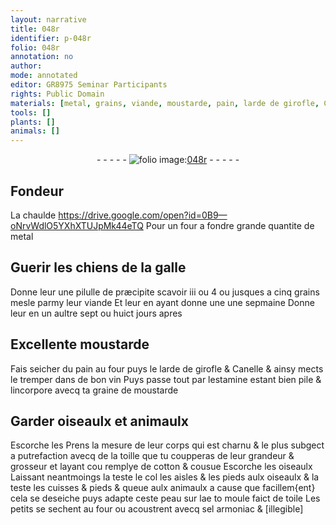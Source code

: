 ```yaml
---
layout: narrative
title: 048r
identifier: p-048r
folio: 048r
annotation: no
author:
mode: annotated
editor: GR8975 Seminar Participants
rights: Public Domain
materials: [metal, grains, viande, moustarde, pain, larde de girofle, Canelle, vin, estamine, graine, de, toille, cotton, peau, toile, sel, armoniac]
tools: []
plants: []
animals: []
---
```


<div class="folio" align="center">- - - - - <a href="http://gallica.bnf.fr/ark:/12148/btv1b10500001g/f101.image" target="_blank"><img src="https://cu-mkp.github.io/2017-workshop-edition/assets/photo-icon.png" alt="folio image: " style="display:inline-block; margin-bottom:-3px;"/>048r</a> - - - - - </div>    

## <span class="pro">Fondeur</span>

 
La chaulde   https://drive.google.com/open?id=0B9—oNrvWdlO5YXhXTUJpMk44eTQ  Pour un four a fondre grande quantite de <span class="m">metal</span>
    

## Guerir les chiens de la galle

 
Donne leur une pilulle de præcipite scavoir iii ou 4 ou jusques a cinq <span class="m">grains</span> mesle parmy leur <span class="m">viande</span> Et leur en ayant donne une une sepmaine Donne leur en un aultre sept ou huict jours apres
    

## Excellente <span class="m">moustarde</span>

 
Fais seicher du <span class="m">pain</span> au four puys le <span class="m">larde de girofle</span> & <span class="m">Canelle</span> & ainsy mects le tremper dans de bon <span class="m">vin</span> Puys passe tout par l<span class="m">estamine</span> estant bien pile & lincorpore avecq ta <span class="m">graine</span> <span class="m">de</span> <span class="m">moustarde</span>
    

## Garder oiseaulx et animaulx

 
Escorche les Prens la mesure de leur corps qui est charnu & le plus subgect a putrefaction avecq de la <span class="m">toille</span> que tu coupperas de leur grandeur & grosseur et layant cou remplye de <span class="m">cotton</span> & cousue Escorche les oiseaulx Laissant neantmoings la teste le col les aisles & les pieds aulx oiseaulx & la teste les cuisses & pieds & queue aulx animaulx a cause que facillem{ent} cela se deseiche puys adapte ceste <span class="m">peau</span> sur lae to moule faict de <span class="m">toile</span> Les petits se sechent au four ou acoustrent avecq <span class="m">sel</span> <span class="m">armoniac</span> & [illegible]
 
